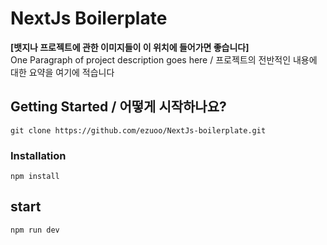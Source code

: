 # NextJs Boilerplate

**[뱃지나 프로젝트에 관한 이미지들이 이 위치에 들어가면 좋습니다]**  
One Paragraph of project description goes here / 프로젝트의 전반적인 내용에 대한 요약을 여기에 적습니다

## Getting Started / 어떻게 시작하나요?
```
git clone https://github.com/ezuoo/NextJs-boilerplate.git
```

### Installation
```
npm install
```

## start
```
npm run dev
```

